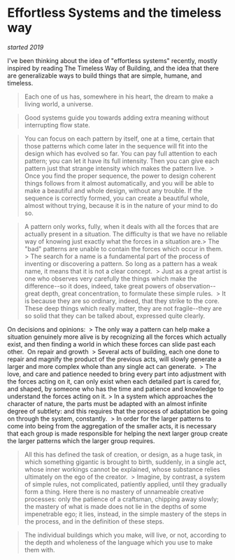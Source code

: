 # Effortless Systems and the timeless way

*started 2019*

I've been thinking about the idea of "effortless systems" recently, mostly inspired by reading The Timeless Way of Building, and the idea that there are generalizable ways to build things that are simple, humane, and timeless.

> Each one of us has, somewhere in his heart, the dream to make a living world, a universe.


> Good systems guide you towards adding extra meaning without interrupting flow state.


> You can focus on each pattern by itself, one at a time, certain that those patterns which come later in the sequence will fit into the design which has evolved so far. You can pay full attention to each pattern; you can let it have its full intensity. Then you can give each pattern just that strange intensity which makes the pattern live.
​​
​​> Once you find the proper sequence, the power to design coherent things follows from it almost automatically, and you will be able to make a beautiful and whole design, without any trouble. If the sequence is correctly formed, you can create a beautiful whole, almost without trying, because it is in the nature of your mind to do so.

> A pattern only works, fully, when it deals with all the forces that are actually present in a situation. The difficulty is that we have no reliable way of knowing just exactly what the forces in a situation are.
​​
​​> The "bad" patterns are unable to contain the forces which occur in them.
​​
​​> The search for a name is a fundamental part of the process of inventing or discovering a pattern. So long as a pattern has a weak name, it means that it is not a clear concept.
​​
​​> Just as a great artist is one who observes very carefully the things which make the difference--so it does, indeed, take great powers of observation--great depth, great concentration, to formulate these simple rules.
​​
​​> It is because they are so ordinary, indeed, that they strike to the core. These deep things which really matter, they are not fragile--they are so solid that they can be talked about, expressed quite clearly.


​​On decisions and opinions:
​​
​​> The only way a pattern can help make a situation genuinely more alive is by recognizing all the forces which actually exist, and then finding a world in which these forces can slide past each other.
​​
​​On repair and growth
​​
​​> Several acts of building, each one done to repair and magnify the product of the previous acts, will slowly generate a larger and more complex whole than any single act can generate.
​​
​​> The love, and care and patience needed to bring every part into adjustment with the forces acting on it, can only exist when each detailed part is cared for, and shaped, by someone who has the time and patience and knowledge to understand the forces acting on it.
​​
​​> In a system which approaches the character of nature, the parts must be adapted with an almost infinite degree of subtlety: and this requires that the process of adaptation be going on through the system, constantly.
​​
​​> In order for the larger patterns to come into being from the aggregation of the smaller acts, it is necessary that each group is made responsible for helping the next larger group create the larger patterns which the larger group requires.



> All this has defined the task of creation, or design, as a huge task, in which something gigantic is brought to birth, suddenly, in a single act, whose inner workings cannot be explained, whose substance relies ultimately on the ego of the creator.
​​
​​> Imagine, by contrast, a system of simple rules, not complicated, patiently applied, until they gradually form a thing. Here there is no mastery of unnameable creative processes: only the patience of a craftsman, chipping away slowly; the mastery of what is made does not lie in the depths of some impenetrable ego; it lies, instead, in the simple mastery of the steps in the process, and in the definition of these steps.

> The individual buildings which you make, will live, or not, according to the depth and wholeness of the language which you use to make them with.
